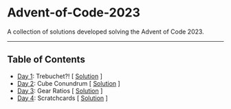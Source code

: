 
# Advent-of-Code-2023

A collection of solutions developed solving the Advent of Code 2023.

--------

## Table of Contents

- [Day 1](https://adventofcode.com/2023/day/1): Trebuchet?! [ [Solution](solutions/day1.py) ]
- [Day 2](https://adventofcode.com/2023/day/2): Cube Conundrum [ [Solution](solutions/day2.py) ]
- [Day 3](https://adventofcode.com/2023/day/3): Gear Ratios [ [Solution](solutions/day3.py) ]
- [Day 4](https://adventofcode.com/2023/day/4): Scratchcards [ [Solution](solutions/day4.py) ]
